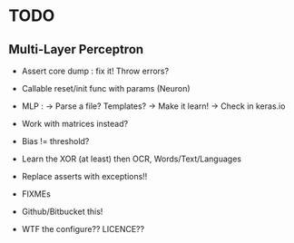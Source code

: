 # TODO

## Multi-Layer Perceptron

* Assert core dump : fix it! Throw errors?

* Callable reset/init func with params (Neuron)

* MLP :
  -> Parse a file? Templates?
  -> Make it learn!
  -> Check in keras.io

* Work with matrices instead?
* Bias != threshold?

* Learn the XOR (at least) then OCR, Words/Text/Languages

* Replace asserts with exceptions!!

* FIXMEs

* Github/Bitbucket this!

* WTF the configure?? LICENCE??
